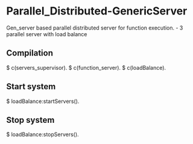 # Parallel_Distributed-GenericServer
Gen_server based parallel distributed server for function execution.
	- 3 parallel server with load balance

<h2>Compilation</h2>

$ c(servers_supervisor).
$ c(function_server).
$ c(loadBalance).

<h2>Start system</h2>
$ loadBalance:startServers().

<h2>Stop system</h2>
$ loadBalance:stopServers().
